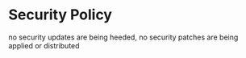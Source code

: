 # Security Policy

no security updates are being heeded,
no security patches are being applied or distributed
